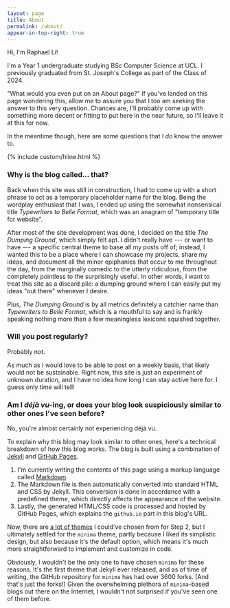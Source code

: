 ```yaml
---
layout: page
title: About
permalink: /about/
appear-in-top-right: true
---
```


Hi, I'm Raphael Li!

I'm a Year 1 undergraduate studying BSc Computer Science at UCL. I previously graduated from St. Joseph's College as part of the Class of 2024.

"What would you even put on an About page?" If you've landed on this page wondering this, allow me to assure you that I too am seeking the answer to this very question. Chances are, I'll probably come up with something more decent or fitting to put here in the near future, so I'll leave it at this for now.

In the meantime though, here are some questions that I _do_ know the answer to.

{% include custom/hline.html %}
<br>


### Why is the blog called... that?

Back when this site was still in construction, I had to come up with a short phrase to act as a temporary placeholder name for the blog. Being the wordplay enthusiast that I was, I ended up using the somewhat nonsensical title _Typewriters to Belie Format_, which was an anagram of "temporary title for website".

After most of the site development was done, I decided on the title _The Dumping Ground_, which simply felt apt. I didn't really have --- or want to have --- a specific central theme to base all my posts off of; instead, I wanted this to be a place where I can showcase my projects, share my ideas, and document all the minor epiphanies that occur to me throughout the day, from the marginally comedic to the utterly ridiculous, from the completely pointless to the surprisingly useful. In other words, I want to treat this site as a discard pile: a dumping ground where I can easily put my ideas "out there" whenever I desire.

Plus, _The Dumping Ground_ is by all metrics definitely a catchier name than _Typewriters to Belie Format_, which is a mouthful to say and is frankly speaking nothing more than a few meaningless lexicons squished together.


### Will you post regularly?

Probably not.

As much as I would love to be able to post on a weekly basis, that likely would not be sustainable. Right now, this site is just an experiment of unknown duration, and I have no idea how long I can stay active here for. I guess only time will tell!


### Am I _déjà vu_-ing, or does your blog look suspiciously similar to other ones I've seen before?

No, you're almost certainly not experiencing déjà vu.

To explain why this blog may look similar to other ones, here's a technical breakdown of how this blog works. The blog is built using a combination of [Jekyll](https://jekyllrb.com) and [GitHub Pages](https://pages.github.com).

1. I'm currently writing the contents of this page using a markup language called [Markdown](https://www.markdownguide.org).
1. The Markdown file is then automatically converted into standard HTML and CSS by Jekyll. This conversion is done in accordance with a predefined theme, which directly affects the appearance of the website. 
1. Lastly, the generated HTML/CSS code is processed and hosted by GitHub Pages, which explains the ```github.io``` part in this blog's URL.

Now, there are [a lot of themes](https://pages.github.com/themes/) I could've chosen from for Step 2, but I ultimately settled for the ```minima``` theme, partly because I liked its simplistic design, but also because it's the default option, which means it's much more straightforward to implement and customize in code.

Obviously, I wouldn't be the only one to have chosen ```minima``` for these reasons. It's the first theme that Jekyll ever released, and as of time of writing, the GitHub repository for ```minima``` has had over 3600 forks. (And that's just the forks!) Given the overwhelming plethora of ```minima```-based blogs out there on the Internet, I wouldn't not surprised if you've seen one of them before.